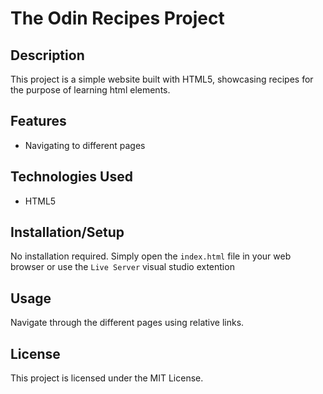 # The Odin Recipes Project

## Description

This project is a simple website built with HTML5, showcasing recipes for the purpose of learning html elements.

## Features

- Navigating to different pages

## Technologies Used

- HTML5

## Installation/Setup

No installation required. Simply open the `index.html` file in your web browser or use the `Live Server` visual studio extention

## Usage

Navigate through the different pages using relative links.

## License

This project is licensed under the MIT License.
